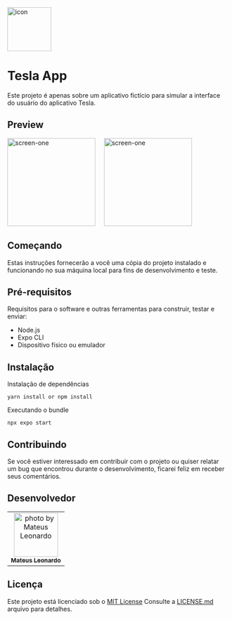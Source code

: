 <img src="https://github.com/mateusmatosleonardo/tesla-app-UI/assets/73812069/5b58a0c8-83fb-4e74-9ad6-858e21c51f9a" width="100px;" alt="icon"/>

# Tesla App

Este projeto é apenas sobre um aplicativo fictício para simular a interface do usuário do aplicativo Tesla.

## Preview
<img src="https://github.com/mateusmatosleonardo/tesla-app-UI/assets/73812069/6543dd1d-aff0-4a35-b229-bcf482d7e49f" width="200px;" alt="screen-one"/>
&nbsp;
&nbsp;
<img src="https://github.com/mateusmatosleonardo/tesla-app-UI/assets/73812069/cd4bdcb6-3a69-4f6b-8a94-d34e3f82fb27" width="200px;" alt="screen-one"/>

## Começando

Estas instruções fornecerão a você uma cópia do projeto instalado e funcionando no
sua máquina local para fins de desenvolvimento e teste.

## Pré-requisitos

Requisitos para o software e outras ferramentas para construir, testar e enviar:
- Node.js
- Expo CLI
- Dispositivo físico ou emulador

## Instalação

Instalação de dependências

    yarn install or npm install

Executando o bundle

    npx expo start

## Contribuindo

Se você estiver interessado em contribuir com o projeto ou quiser relatar um bug que encontrou durante o desenvolvimento, ficarei feliz em receber seus comentários.

## Desenvolvedor

<table>
  <tr>
    <td align="center">
      <a href="#">
        <img src="https://avatars.githubusercontent.com/u/73812069?v=4" width="100px;" alt="photo by Mateus Leonardo"/><br>
        <sub>
          <b>Mateus Leonardo</b>
        </sub>
      </a>
    </td>
  </tr>
</table>

## Licença

Este projeto está licenciado sob o [MIT License](LICENSE.md)
Consulte a [LICENSE.md](LICENSE.md) arquivo para
detalhes.
